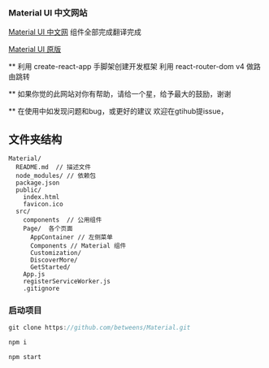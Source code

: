 ### Material UI 中文网站

[Material UI 中文网](http://www.no-forget.com/material/) 组件全部完成翻译完成


[Material UI 原版](http://www.material-ui.com)


** 利用 create-react-app 手脚架创建开发框架  利用 react-router-dom v4 做路由跳转

** 如果你觉的此网站对你有帮助，请给一个星，给予最大的鼓励，谢谢

** 在使用中如发现问题和bug，或更好的建议 欢迎在gtihub提issue，

## 文件夹结构

```
Material/
  README.md  // 描述文件
  node_modules/ // 依赖包
  package.json 
  public/
    index.html
    favicon.ico
  src/
    components  // 公用组件
    Page/  各个页面
      AppContainer // 左侧菜单
      Components // Material 组件
      Customization/
      DiscoverMore/
      GetStarted/
    App.js
    registerServiceWorker.js
    .gitignore
```


### 启动项目

```js
git clone https://github.com/betweens/Material.git

npm i

npm start
```


